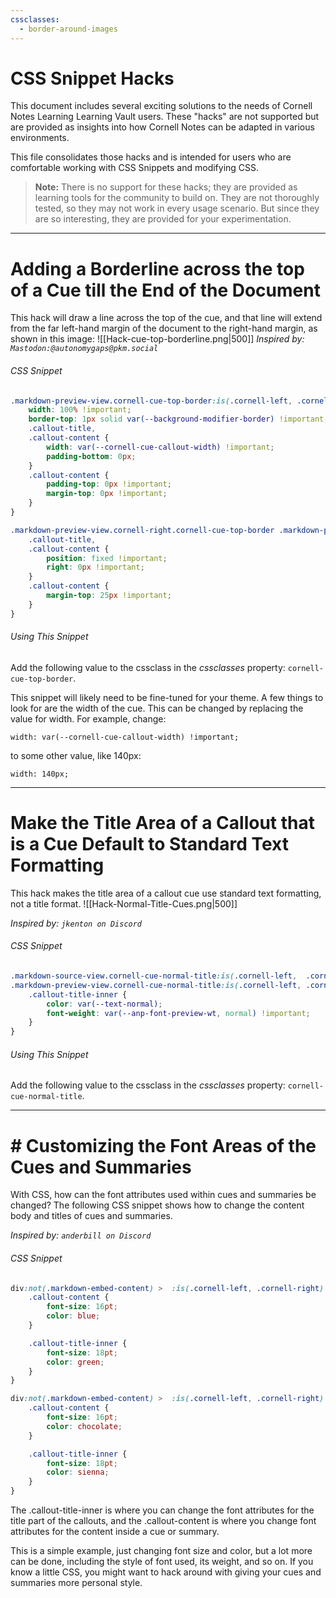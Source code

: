 ```yaml
---
cssclasses:
  - border-around-images
---
```

# CSS Snippet Hacks
This document includes several exciting solutions to the needs of Cornell Notes Learning Learning Vault users. These "hacks" are not supported but are provided as insights into how Cornell Notes can be adapted in various environments.

This file consolidates those hacks and is intended for users who are comfortable working with CSS Snippets and modifying CSS.

>**Note:** There is no support for these hacks; they are provided as learning tools for the community to build on. They are not thoroughly tested, so they may not work in every usage scenario. But since they are so interesting, they are provided for your experimentation. 

---

# Adding a Borderline across the top of a Cue till the End of the Document
This hack will draw a line across the top of the cue, and that line will extend from the far left-hand margin of the document to the right-hand margin, as shown in this image:
![[Hack-cue-top-borderline.png|500]]
*Inspired by: `Mastodon:@autonomygaps@pkm.social`*
###### CSS Snippet
```css
.markdown-preview-view.cornell-cue-top-border:is(.cornell-left, .cornell-right) .markdown-preview-section [data-callout="cue"] {
    width: 100% !important;
    border-top: 1px solid var(--background-modifier-border) !important;
    .callout-title,
    .callout-content {
        width: var(--cornell-cue-callout-width) !important;  
        padding-bottom: 0px;
    }
    .callout-content {
        padding-top: 0px !important;
        margin-top: 0px !important;
    }
}

.markdown-preview-view.cornell-right.cornell-cue-top-border .markdown-preview-section [data-callout="cue"] {
    .callout-title,
    .callout-content {
        position: fixed !important;
        right: 0px !important;
    }
    .callout-content {
        margin-top: 25px !important;
    }
}
```

###### Using This Snippet
Add the following value to the cssclass in the *cssclasses* property: `cornell-cue-top-border`.

This snippet will likely need to be fine-tuned for your theme. A few things to look for are the width of the cue. This can be changed by replacing the value for width. For example, change:

`width: var(--cornell-cue-callout-width) !important;`

to some other value, like 140px:

`width: 140px;`

---
# Make the Title Area of a Callout that is a Cue Default to Standard Text Formatting
This hack makes the title area of a callout cue use standard text formatting, not a title format.
![[Hack-Normal-Title-Cues.png|500]]

*Inspired by: `jkenton on Discord`*
###### CSS Snippet
```css
.markdown-source-view.cornell-cue-normal-title:is(.cornell-left,  .cornell-right),
.markdown-preview-view.cornell-cue-normal-title:is(.cornell-left, .cornell-right){
    .callout-title-inner {
        color: var(--text-normal);
        font-weight: var(--anp-font-preview-wt, normal) !important; 
    }
} 
```

###### Using This Snippet
Add the following value to the cssclass in the *cssclasses* property: `cornell-cue-normal-title`.


---
# # Customizing the Font Areas of the Cues and Summaries

With CSS, how can the font attributes used within cues and summaries be changed? The following CSS snippet shows how to change the content body and titles of cues and summaries.

*Inspired by: `anderbill on Discord`*
###### CSS Snippet
```css
div:not(.markdown-embed-content) >  :is(.cornell-left, .cornell-right) [data-callout="cue"] {
    .callout-content {
        font-size: 16pt;
        color: blue;
    }

    .callout-title-inner {
        font-size: 18pt;
        color: green;
    }
}

div:not(.markdown-embed-content) >  :is(.cornell-left, .cornell-right) [data-callout="summary"] {
    .callout-content {
        font-size: 16pt;
        color: chocolate;
    }

    .callout-title-inner {
        font-size: 18pt;
        color: sienna;
    }
}
```

The .callout-title-inner is where you can change the font attributes for the title part of the callouts, and the .callout-content is where you change font attributes for the content inside a cue or summary.

This is a simple example, just changing font size and color, but a lot more can be done, including the style of font used, its weight, and so on. If you know a little CSS, you might want to hack around with giving your cues and summaries more personal style.
